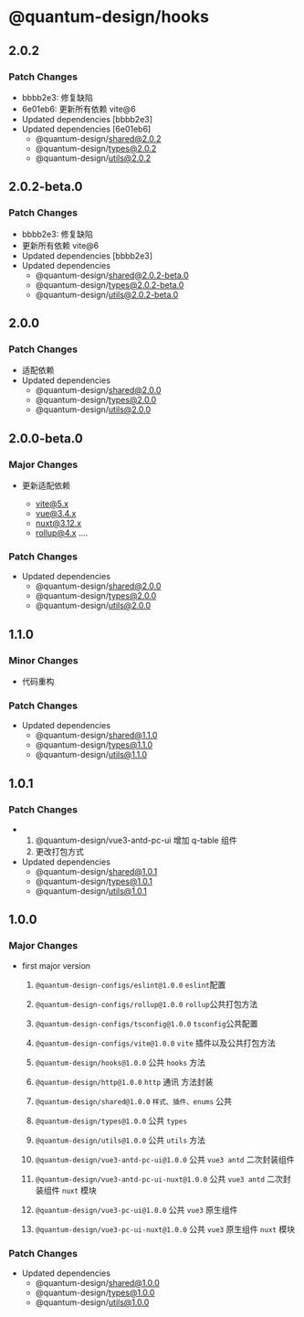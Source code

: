 # @quantum-design/hooks

## 2.0.2

### Patch Changes

-   bbbb2e3: 修复缺陷
-   6e01eb6: 更新所有依赖 vite@6
-   Updated dependencies [bbbb2e3]
-   Updated dependencies [6e01eb6]
    -   @quantum-design/shared@2.0.2
    -   @quantum-design/types@2.0.2
    -   @quantum-design/utils@2.0.2

## 2.0.2-beta.0

### Patch Changes

-   bbbb2e3: 修复缺陷
-   更新所有依赖 vite@6
-   Updated dependencies [bbbb2e3]
-   Updated dependencies
    -   @quantum-design/shared@2.0.2-beta.0
    -   @quantum-design/types@2.0.2-beta.0
    -   @quantum-design/utils@2.0.2-beta.0

## 2.0.0

### Patch Changes

-   适配依赖
-   Updated dependencies
    -   @quantum-design/shared@2.0.0
    -   @quantum-design/types@2.0.0
    -   @quantum-design/utils@2.0.0

## 2.0.0-beta.0

### Major Changes

-   更新适配依赖

    -   vite@5.x
    -   vue@3.4.x
    -   nuxt@3.12.x
    -   rollup@4.x
        ....

### Patch Changes

-   Updated dependencies
    -   @quantum-design/shared@2.0.0
    -   @quantum-design/types@2.0.0
    -   @quantum-design/utils@2.0.0

## 1.1.0

### Minor Changes

-   代码重构

### Patch Changes

-   Updated dependencies
    -   @quantum-design/shared@1.1.0
    -   @quantum-design/types@1.1.0
    -   @quantum-design/utils@1.1.0

## 1.0.1

### Patch Changes

-   1. @quantum-design/vue3-antd-pc-ui 增加 q-table 组件
    2. 更改打包方式
-   Updated dependencies
    -   @quantum-design/shared@1.0.1
    -   @quantum-design/types@1.0.1
    -   @quantum-design/utils@1.0.1

## 1.0.0

### Major Changes

-   first major version

    1. `@quantum-design-configs/eslint@1.0.0` `eslint`配置
    2. `@quantum-design-configs/rollup@1.0.0` `rollup`公共打包方法
    3. `@quantum-design-configs/tsconfig@1.0.0` `tsconfig`公共配置
    4. `@quantum-design-configs/vite@1.0.0` `vite` 插件以及公共打包方法

    5. `@quantum-design/hooks@1.0.0` 公共 `hooks` 方法
    6. `@quantum-design/http@1.0.0` `http` 通讯 方法封装
    7. `@quantum-design/shared@1.0.0` `样式、插件、enums` 公共
    8. `@quantum-design/types@1.0.0` 公共 `types`
    9. `@quantum-design/utils@1.0.0` 公共 `utils` 方法
    10. `@quantum-design/vue3-antd-pc-ui@1.0.0` 公共 `vue3 antd` 二次封装组件
    11. `@quantum-design/vue3-antd-pc-ui-nuxt@1.0.0` 公共 `vue3 antd` 二次封装组件 `nuxt` 模块
    12. `@quantum-design/vue3-pc-ui@1.0.0` 公共 `vue3` 原生组件
    13. `@quantum-design/vue3-pc-ui-nuxt@1.0.0` 公共 `vue3` 原生组件 `nuxt` 模块

### Patch Changes

-   Updated dependencies
    -   @quantum-design/shared@1.0.0
    -   @quantum-design/types@1.0.0
    -   @quantum-design/utils@1.0.0
